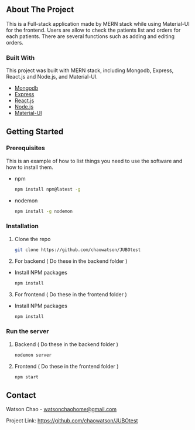 ## About The Project


This is a Full-stack application made by MERN stack while using Material-UI for the frontend. Users are allow to check the patients list and orders for each patients. There are several functions such as adding and editing orders.




### Built With

This project was built with MERN stack, including Mongodb, Express, React.js and Node.js, and Material-UI.

* [Mongodb](https://www.mongodb.com)
* [Express](https://expressjs.com)
* [React.js](https://reactjs.org/)
* [Node.js](https://nodejs.org/)
* [Material-UI](https://mui.com/)


<!-- GETTING STARTED -->
## Getting Started


### Prerequisites

This is an example of how to list things you need to use the software and how to install them.
* npm
  ```sh
  npm install npm@latest -g
  ```
* nodemon
  ```sh
  npm install -g nodemon
  ```

### Installation


1. Clone the repo
   ```sh
   git clone https://github.com/chaowatson/JUBOtest
   ```
2. For backend ( Do these in the backend folder )
* Install NPM packages
   ```sh
   npm install
   ```
3. For frontend ( Do these in the frontend folder )
* Install NPM packages
   ```sh
   npm install
   ```

### Run the server


1. Backend ( Do these in the backend folder )
   ```sh
   nodemon server
   ```

2. Frontend ( Do these in the frontend folder )
   ```sh
   npm start
   ```



<!-- CONTACT -->
## Contact

Watson Chao - watsonchaohome@gmail.com

Project Link: https://github.com/chaowatson/JUBOtest
